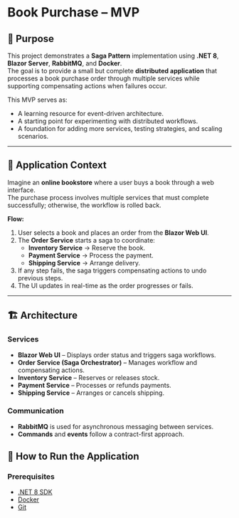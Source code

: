 # Book Purchase – MVP

## 📌 Purpose
This project demonstrates a **Saga Pattern** implementation using **.NET 8**, **Blazor Server**, **RabbitMQ**, and **Docker**.  
The goal is to provide a small but complete **distributed application** that processes a book purchase order through multiple services while supporting compensating actions when failures occur.

This MVP serves as:
- A learning resource for event-driven architecture.
- A starting point for experimenting with distributed workflows.
- A foundation for adding more services, testing strategies, and scaling scenarios.

---

## 📖 Application Context
Imagine an **online bookstore** where a user buys a book through a web interface.  
The purchase process involves multiple services that must complete successfully; otherwise, the workflow is rolled back.

**Flow:**
1. User selects a book and places an order from the **Blazor Web UI**.
2. The **Order Service** starts a saga to coordinate:
   - **Inventory Service** → Reserve the book.
   - **Payment Service** → Process the payment.
   - **Shipping Service** → Arrange delivery.
3. If any step fails, the saga triggers compensating actions to undo previous steps.
4. The UI updates in real-time as the order progresses or fails.

---

## 🏗 Architecture

### Services
- **Blazor Web UI** – Displays order status and triggers saga workflows.
- **Order Service (Saga Orchestrator)** – Manages workflow and compensating actions.
- **Inventory Service** – Reserves or releases stock.
- **Payment Service** – Processes or refunds payments.
- **Shipping Service** – Arranges or cancels shipping.

### Communication
- **RabbitMQ** is used for asynchronous messaging between services.
- **Commands** and **events** follow a contract-first approach.

## 🚀 How to Run the Application

### Prerequisites
- [.NET 8 SDK](https://dotnet.microsoft.com/en-us/download/dotnet/8.0)
- [Docker](https://www.docker.com/)
- [Git](https://git-scm.com/)

